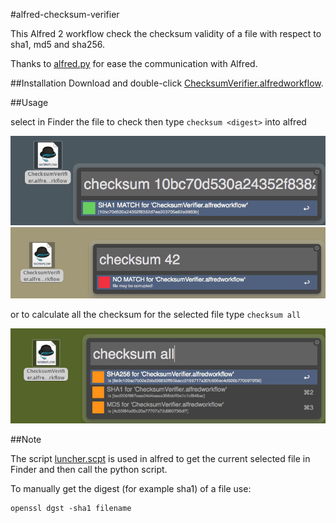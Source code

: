 #alfred-checksum-verifier

This Alfred 2 workflow check the checksum validity of a file with respect to sha1, md5 and sha256.

Thanks to [alfred.py](https://github.com/nikipore/alfred-python) for ease the communication with Alfred.

##Installation
Download and double-click [ChecksumVerifier.alfredworkflow](https://github.com/Arci/alfred-checksum-verifier/raw/master/ChecksumVerifier.alfredworkflow).

##Usage

select in Finder the file to check then type `checksum <digest>` into alfred 

![image](examples/match.png)
![image](examples/nomatch.png)

or to calculate all the checksum for the selected file type `checksum all`

![image](examples/all.png)

##Note

The script [luncher.scpt](luncher.scpt) is used in alfred to get the current selected file in Finder and then call the python script.

To manually get the digest (for example sha1) of a file use:

```
openssl dgst -sha1 filename
```